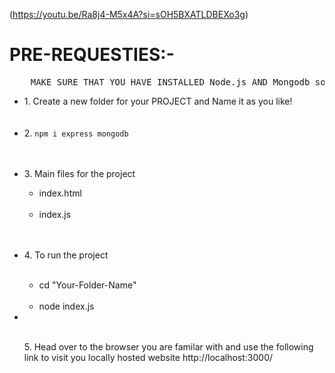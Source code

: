 <A>(https://youtu.be/Ra8j4-M5x4A?si=sOH5BXATLDBEXo3g)</A>




<h1>PRE-REQUESTIES:-</h1>
<pre>    MAKE SURE THAT YOU HAVE INSTALLED Node.js AND Mongodb softwares.</pre>


<ul>
    <li>1. Create a new folder for your PROJECT and Name it as you like!</li><br><br>
    <li>2. <code>npm i express mongodb</code></li><br><br>
    <li>
        <p>3. Main files for the project</p>
        <ul>
            <li>index.html</li><br>
            <li>index.js</li>
        </ul>
    </li><br><br>
    <li>
        <p>4. To run the project</p><br>
            <ul>
                <li>cd "Your-Folder-Name"</li><br>
                <li>node index.js</li>
            </ul>    
        </li>
    <li><br><br>
        <p>5. Head over to the browser you are familar with and use the following link to visit you locally hosted website http://localhost:3000/</p>
    </li>
